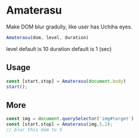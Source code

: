 # Amaterasu

Make DOM blur gradully, like user has Uchiha eyes.

```javascript
Amaterasu(dom, level, duration)
```
level default is 10
duration default is 1 (sec)


## Usage

```javascript
const [start,stop] = Amaterasu(document.body)
start();
```

## More

```javascript
const img = document.querySelector('img#target')
const [start,stop] = Amaterasu(img,5,2);
// blur this dom to 5

```